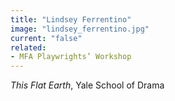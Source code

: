 ```yaml
---
title: "Lindsey Ferrentino"
image: "lindsey_ferrentino.jpg"
current: "false"
related:
- MFA Playwrights’ Workshop
---
```


*This Flat Earth*, Yale School of Drama

